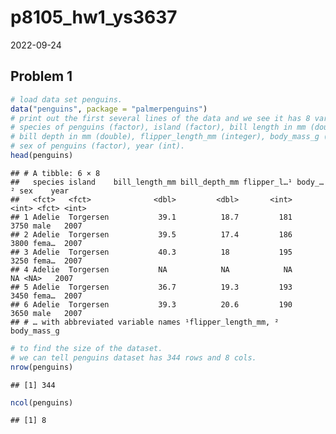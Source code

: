 p8105_hw1_ys3637
================
2022-09-24

## Problem 1

``` r
# load data set penguins.
data("penguins", package = "palmerpenguins")
# print out the first several lines of the data and we see it has 8 variables:
# species of penguins (factor), island (factor), bill length in mm (double),
# bill depth in mm (double), flipper_length_mm (integer), body_mass_g (integer),
# sex of penguins (factor), year (int).
head(penguins)
```

    ## # A tibble: 6 × 8
    ##   species island    bill_length_mm bill_depth_mm flipper_l…¹ body_…² sex    year
    ##   <fct>   <fct>              <dbl>         <dbl>       <int>   <int> <fct> <int>
    ## 1 Adelie  Torgersen           39.1          18.7         181    3750 male   2007
    ## 2 Adelie  Torgersen           39.5          17.4         186    3800 fema…  2007
    ## 3 Adelie  Torgersen           40.3          18           195    3250 fema…  2007
    ## 4 Adelie  Torgersen           NA            NA            NA      NA <NA>   2007
    ## 5 Adelie  Torgersen           36.7          19.3         193    3450 fema…  2007
    ## 6 Adelie  Torgersen           39.3          20.6         190    3650 male   2007
    ## # … with abbreviated variable names ¹​flipper_length_mm, ²​body_mass_g

``` r
# to find the size of the dataset.
# we can tell penguins dataset has 344 rows and 8 cols.
nrow(penguins)
```

    ## [1] 344

``` r
ncol(penguins)
```

    ## [1] 8
